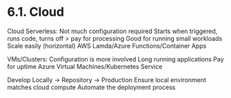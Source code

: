 # 6.1. Cloud

Cloud
Serverless:
Not much configuration required
Starts when triggered, runs code, turns off > pay for processing
Good for running small workloads
Scale easily (horizontal)
AWS Lamda/Azure Functions/Container Apps

VMs/Clusters:
Configuration is more involved
Long running applications
Pay for uptime
Azure Virtual Machines/Kubernetes Service

Develop Locally -> Repository -> Production
Ensure local environment matches cloud compute
Automate the deployment process

